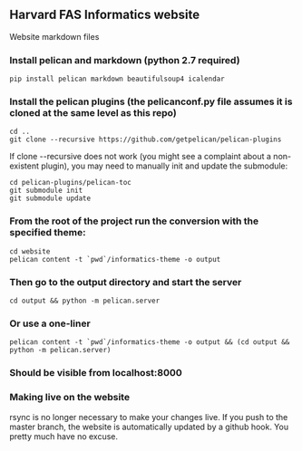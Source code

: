 ## Harvard FAS Informatics website
Website markdown files


### Install pelican and markdown (python 2.7 required)

    pip install pelican markdown beautifulsoup4 icalendar

### Install the pelican plugins (the pelicanconf.py file assumes it is cloned at the same level as this repo)

    cd ..
    git clone --recursive https://github.com/getpelican/pelican-plugins

If clone --recursive does not work (you might see a complaint about a non-existent plugin), you may need to manually init and update the submodule:

    cd pelican-plugins/pelican-toc
    git submodule init
    git submodule update

### From the root of the project run the conversion with the specified theme:

    cd website 
    pelican content -t `pwd`/informatics-theme -o output

### Then go to the output directory and start the server

    cd output && python -m pelican.server

### Or use a one-liner
    pelican content -t `pwd`/informatics-theme -o output && (cd output && python -m pelican.server)

### Should be visible from localhost:8000


### Making live on the website

rsync is no longer necessary to make your changes live.  If you push to the master branch, the website is automatically updated by a github hook.  You pretty much have no excuse.

